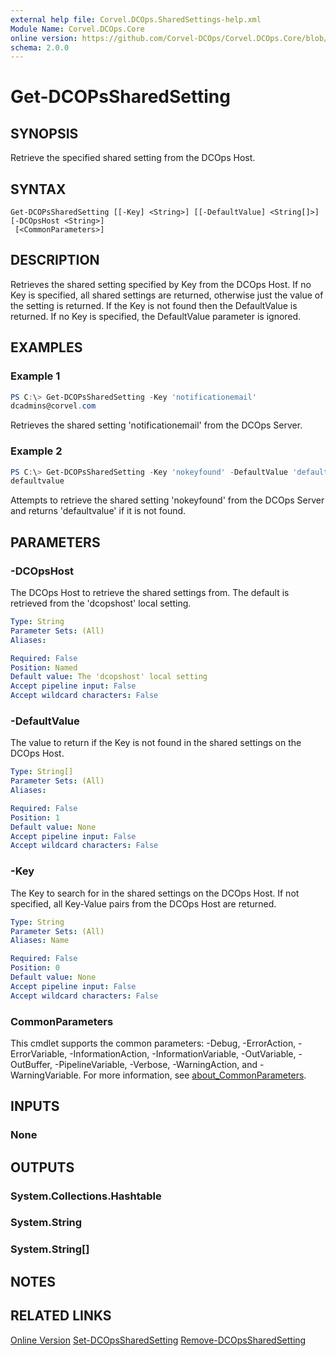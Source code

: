 ```yaml
---
external help file: Corvel.DCOps.SharedSettings-help.xml
Module Name: Corvel.DCOps.Core
online version: https://github.com/Corvel-DCOps/Corvel.DCOps.Core/blob/main/Source/docs/Get-DCOPsSharedSetting.md
schema: 2.0.0
---
```


# Get-DCOPsSharedSetting

## SYNOPSIS
Retrieve the specified shared setting from the DCOps Host.

## SYNTAX

```
Get-DCOPsSharedSetting [[-Key] <String>] [[-DefaultValue] <String[]>] [-DCOpsHost <String>]
 [<CommonParameters>]
```

## DESCRIPTION
Retrieves the shared setting specified by Key from the DCOps Host.
If no Key is specified, all shared settings are returned, otherwise just the value of the setting is returned.
If the Key is not found then the DefaultValue is returned.
If no Key is specified, the DefaultValue parameter is ignored.

## EXAMPLES

### Example 1
```powershell
PS C:\> Get-DCOPsSharedSetting -Key 'notificationemail'
dcadmins@corvel.com
```

Retrieves the shared setting 'notificationemail' from the DCOps Server.

### Example 2
```powershell
PS C:\> Get-DCOPsSharedSetting -Key 'nokeyfound' -DefaultValue 'defaultvalue'
defaultvalue
```

Attempts to retrieve the shared setting 'nokeyfound' from the DCOps Server and returns 'defaultvalue' if it is not found.

## PARAMETERS

### -DCOpsHost
The DCOps Host to retrieve the shared settings from. 
The default is retrieved from the 'dcopshost' local setting.

```yaml
Type: String
Parameter Sets: (All)
Aliases:

Required: False
Position: Named
Default value: The 'dcopshost' local setting
Accept pipeline input: False
Accept wildcard characters: False
```

### -DefaultValue
The value to return if the Key is not found in the shared settings on the DCOps Host.

```yaml
Type: String[]
Parameter Sets: (All)
Aliases:

Required: False
Position: 1
Default value: None
Accept pipeline input: False
Accept wildcard characters: False
```

### -Key
The Key to search for in the shared settings on the DCOps Host.
If not specified, all Key-Value pairs from the DCOps Host are returned. 

```yaml
Type: String
Parameter Sets: (All)
Aliases: Name

Required: False
Position: 0
Default value: None
Accept pipeline input: False
Accept wildcard characters: False
```

### CommonParameters
This cmdlet supports the common parameters: -Debug, -ErrorAction, -ErrorVariable, -InformationAction, -InformationVariable, -OutVariable, -OutBuffer, -PipelineVariable, -Verbose, -WarningAction, and -WarningVariable. For more information, see [about_CommonParameters](http://go.microsoft.com/fwlink/?LinkID=113216).

## INPUTS

### None

## OUTPUTS

### System.Collections.Hashtable

### System.String

### System.String[]

## NOTES

## RELATED LINKS

[Online Version](https://github.com/Corvel-DCOps/Corvel.DCOps.Core/blob/main/Source/docs/Get-DCOPsSharedSetting.md)
[Set-DCOpsSharedSetting]()
[Remove-DCOpsSharedSetting]()
